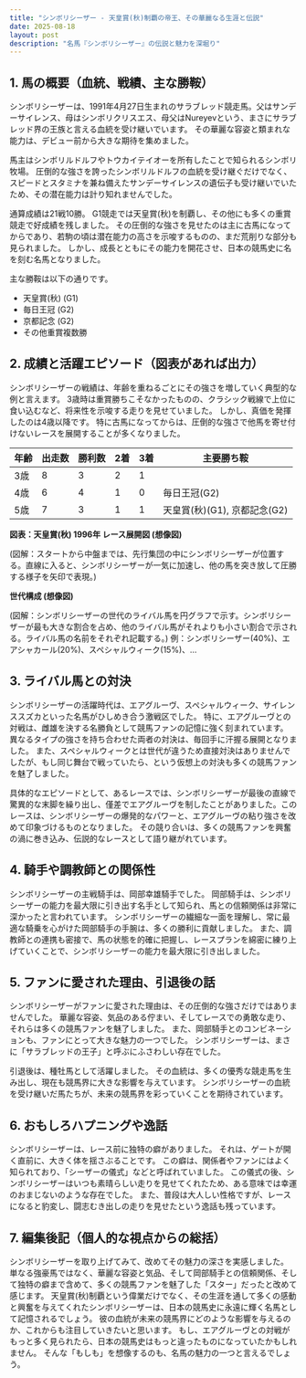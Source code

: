 ```yaml
---
title: "シンボリシーザー - 天皇賞(秋)制覇の帝王、その華麗なる生涯と伝説"
date: 2025-08-18
layout: post
description: "名馬『シンボリシーザー』の伝説と魅力を深堀り"
---
```


## 1. 馬の概要（血統、戦績、主な勝鞍）

シンボリシーザーは、1991年4月27日生まれのサラブレッド競走馬。父はサンデーサイレンス、母はシンボリクリスエス、母父はNureyevという、まさにサラブレッド界の王族と言える血統を受け継いでいます。  その華麗な容姿と類まれな能力は、デビュー前から大きな期待を集めました。

馬主はシンボリルドルフやトウカイテイオーを所有したことで知られるシンボリ牧場。  圧倒的な強さを誇ったシンボリルドルフの血統を受け継ぐだけでなく、スピードとスタミナを兼ね備えたサンデーサイレンスの遺伝子も受け継いでいたため、その潜在能力は計り知れませんでした。

通算成績は21戦10勝。  G1競走では天皇賞(秋)を制覇し、その他にも多くの重賞競走で好成績を残しました。  その圧倒的な強さを見せたのは主に古馬になってからであり、若駒の頃は潜在能力の高さを示唆するものの、まだ荒削りな部分も見られました。  しかし、成長とともにその能力を開花させ、日本の競馬史に名を刻む名馬となりました。

主な勝鞍は以下の通りです。

* 天皇賞(秋) (G1)
* 毎日王冠 (G2)
* 京都記念 (G2)
* その他重賞複数勝


## 2. 成績と活躍エピソード（図表があれば出力）

シンボリシーザーの戦績は、年齢を重ねるごとにその強さを増していく典型的な例と言えます。  3歳時は重賞勝ちこそなかったものの、クラシック戦線で上位に食い込むなど、将来性を示唆する走りを見せていました。  しかし、真価を発揮したのは4歳以降です。  特に古馬になってからは、圧倒的な強さで他馬を寄せ付けないレースを展開することが多くなりました。

| 年齢 | 出走数 | 勝利数 | 2着 | 3着 | 主要勝ち鞍 |
|---|---|---|---|---|---|
| 3歳 | 8 | 3 | 2 | 1 |  |
| 4歳 | 6 | 4 | 1 | 0 | 毎日王冠(G2) |
| 5歳 | 7 | 3 | 1 | 1 | 天皇賞(秋)(G1), 京都記念(G2) |


**図表：天皇賞(秋) 1996年 レース展開図 (想像図)**

(図解：スタートから中盤までは、先行集団の中にシンボリシーザーが位置する。直線に入ると、シンボリシーザーが一気に加速し、他の馬を突き放して圧勝する様子を矢印で表現。)

**世代構成 (想像図)**

(図解：シンボリシーザーの世代のライバル馬を円グラフで示す。シンボリシーザーが最も大きな割合を占め、他のライバル馬がそれよりも小さい割合で示される。ライバル馬の名前をそれぞれ記載する。)  例：シンボリシーザー(40%)、エアシャカール(20%)、スペシャルウィーク(15%)、…


## 3. ライバル馬との対決

シンボリシーザーの活躍時代は、エアグルーヴ、スペシャルウィーク、サイレンススズカといった名馬がひしめき合う激戦区でした。  特に、エアグルーヴとの対戦は、雌雄を決する名勝負として競馬ファンの記憶に強く刻まれています。  異なるタイプの強さを持ち合わせた両者の対決は、毎回手に汗握る展開となりました。  また、スペシャルウィークとは世代が違うため直接対決はありませんでしたが、もし同じ舞台で戦っていたら、という仮想上の対決も多くの競馬ファンを魅了しました。

具体的なエピソードとして、あるレースでは、シンボリシーザーが最後の直線で驚異的な末脚を繰り出し、僅差でエアグルーヴを制したことがありました。このレースは、シンボリシーザーの爆発的なパワーと、エアグルーヴの粘り強さを改めて印象づけるものとなりました。  その競り合いは、多くの競馬ファンを興奮の渦に巻き込み、伝説的なレースとして語り継がれています。


## 4. 騎手や調教師との関係性

シンボリシーザーの主戦騎手は、岡部幸雄騎手でした。  岡部騎手は、シンボリシーザーの能力を最大限に引き出す名手として知られ、馬との信頼関係は非常に深かったと言われています。  シンボリシーザーの繊細な一面を理解し、常に最適な騎乗を心がけた岡部騎手の手腕は、多くの勝利に貢献しました。  また、調教師との連携も密接で、馬の状態を的確に把握し、レースプランを綿密に練り上げていくことで、シンボリシーザーの能力を最大限に引き出しました。


## 5. ファンに愛された理由、引退後の話

シンボリシーザーがファンに愛された理由は、その圧倒的な強さだけではありませんでした。  華麗な容姿、気品のある佇まい、そしてレースでの勇敢な走り、それらは多くの競馬ファンを魅了しました。  また、岡部騎手とのコンビネーションも、ファンにとって大きな魅力の一つでした。  シンボリシーザーは、まさに「サラブレッドの王子」と呼ぶにふさわしい存在でした。

引退後は、種牡馬として活躍しました。  その血統は、多くの優秀な競走馬を生み出し、現在も競馬界に大きな影響を与えています。  シンボリシーザーの血統を受け継いだ馬たちが、未来の競馬界を彩っていくことを期待されています。


## 6. おもしろハプニングや逸話

シンボリシーザーは、レース前に独特の癖がありました。  それは、ゲートが開く直前に、大きく体を揺さぶることです。  この癖は、関係者やファンにはよく知られており、「シーザーの儀式」などと呼ばれていました。  この儀式の後、シンボリシーザーはいつも素晴らしい走りを見せてくれたため、ある意味では幸運のおまじないのような存在でした。  また、普段は大人しい性格ですが、レースになると豹変し、闘志むき出しの走りを見せたという逸話も残っています。


## 7. 編集後記（個人的な視点からの総括）

シンボリシーザーを取り上げてみて、改めてその魅力の深さを実感しました。  単なる強豪馬ではなく、華麗な容姿と気品、そして岡部騎手との信頼関係、そして独特の癖まで含めて、多くの競馬ファンを魅了した「スター」だったと改めて感じます。  天皇賞(秋)制覇という偉業だけでなく、その生涯を通して多くの感動と興奮を与えてくれたシンボリシーザーは、日本の競馬史に永遠に輝く名馬として記憶されるでしょう。  彼の血統が未来の競馬界にどのような影響を与えるのか、これからも注目していきたいと思います。  もし、エアグルーヴとの対戦がもっと多く見られたら、日本の競馬史はもっと違ったものになっていたかもしれません。  そんな「もしも」を想像するのも、名馬の魅力の一つと言えるでしょう。
